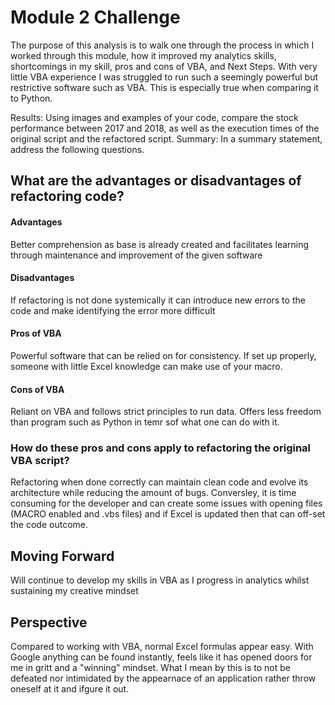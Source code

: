 # Module 2 Challenge

The purpose of this analysis is to walk one through the process in which I worked through this module, how it improved my analytics skills, shortcomings in my skill, pros and cons of VBA, and Next Steps. With very little VBA experience I was struggled to run such a seemingly powerful but restrictive software such as VBA. This is especially true when comparing it to Python.

Results: Using images and examples of your code, compare the stock performance between 2017 and 2018, as well as the execution times of the original script and the refactored script.
Summary: In a summary statement, address the following questions.

## What are the advantages or disadvantages of refactoring code?
#### Advantages
Better comprehension as base is already created and facilitates learning through maintenance and improvement of the given software	
#### Disadvantages
If refactoring is not done systemically it can introduce new errors to the code and make identifying the error more difficult

#### Pros of VBA
Powerful software that can be relied on for consistency. If set up properly, someone with little Excel knowledge can make use of your macro.
#### Cons of VBA
Reliant on VBA and follows strict principles to run data. Offers less freedom than program such as Python in temr sof what one can do with it.

### How do these pros and cons apply to refactoring the original VBA script?
Refactoring when done correctly can maintain clean code and evolve its architecture while reducing the amount of bugs. Conversley, it is time consuming for the developer and can create some issues with opening files (MACRO enabled and .vbs files) and if Excel is updated then that can off-set the code outcome.

## Moving Forward
Will continue to develop my skills in VBA as I progress in analytics whilst sustaining my creative mindset
## Perspective
Compared to working with VBA, normal Excel formulas appear easy. With Google anything can be found instantly, feels like it has opened doors for me in gritt and a "winning" mindset. What I mean by this is to not be defeated nor intimidated by the appearnace of an application rather throw oneself at it and ifgure it out.
